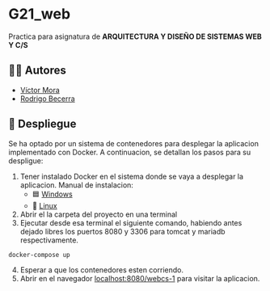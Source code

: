 # G21_web

Practica para asignatura de __ARQUITECTURA Y DISEÑO DE SISTEMAS WEB Y C/S__

## 👨‍🎨 Autores

- [Víctor Mora](https://github.com/VicMoraGit)
- [Rodrigo Becerra](https://github.com/robeviii)

## 🐋 Despliegue

Se ha optado por un sistema de contenedores para desplegar la aplicacion implementado con Docker. A continuacion, se detallan los pasos para su despligue:
1. Tener instalado Docker en el sistema donde se vaya a desplegar la aplicacion.
    Manual de instalacion:
    - 🟦 [Windows](https://docs.docker.com/desktop/install/windows-install/)
    - 🐧 [Linux](https://docs.docker.com/desktop/install/linux-install/)
2. Abrir el la carpeta del proyecto en una terminal
3. Ejecutar desde esa terminal el siguiente comando, habiendo antes dejado libres los puertos 8080 y 3306 para tomcat y mariadb respectivamente.
  ```
  docker-compose up
  ```
4. Esperar a que los contenedores esten corriendo.
5. Abrir en el navegador [localhost:8080/webcs-1](http://localhost:8080/webcs-1) para visitar la aplicacion.

 

